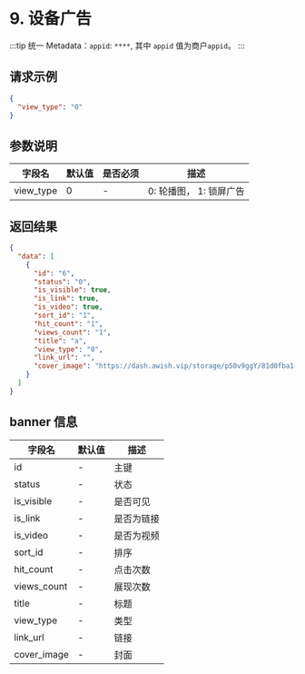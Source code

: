 # 9. 设备广告

:::tip
统一 Metadata：`appid`: `****`, 其中 `appid` 值为商户`appid`。
:::

## 请求示例

```json
{
  "view_type": "0"
}
```

## 参数说明

| 字段名    | 默认值 | 是否必须 | 描述                    |
| --------- | ------ | -------- | ----------------------- |
| view_type | 0      | -        | 0: 轮播图， 1: 锁屏广告 |

## 返回结果

```json
{
  "data": [
    {
      "id": "6",
      "status": "0",
      "is_visible": true,
      "is_link": true,
      "is_video": true,
      "sort_id": "1",
      "hit_count": "1",
      "views_count": "1",
      "title": "a",
      "view_type": "0",
      "link_url": "",
      "cover_image": "https://dash.awish.vip/storage/p50v9ggY/81d0fba1-1e7c-4d47-92c6-5e1cda80a4ee.jpg"
    }
  ]
}
```

## banner 信息

| 字段名      | 默认值 | 描述       |
| ----------- | ------ | ---------- |
| id          | -      | 主键       |
| status      | -      | 状态       |
| is_visible  | -      | 是否可见   |
| is_link     | -      | 是否为链接 |
| is_video    | -      | 是否为视频 |
| sort_id     | -      | 排序       |
| hit_count   | -      | 点击次数   |
| views_count | -      | 展现次数   |
| title       | -      | 标题       |
| view_type   | -      | 类型       |
| link_url    | -      | 链接       |
| cover_image | -      | 封面       |
